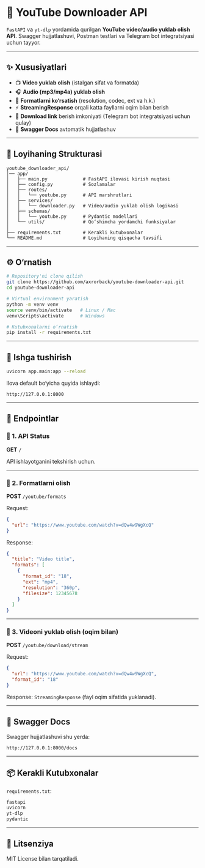 # 🎥 YouTube Downloader API

`FastAPI` va `yt-dlp` yordamida qurilgan **YouTube video/audio yuklab olish API**.
Swagger hujjatlashuvi, Postman testlari va Telegram bot integratsiyasi uchun tayyor.

---

## ✨ Xususiyatlari

* 📺 **Video yuklab olish** (istalgan sifat va formatda)
* 🎧 **Audio (mp3/mp4a) yuklab olish**
* 📂 **Formatlarni ko‘rsatish** (resolution, codec, ext va h.k.)
* ⚡ **StreamingResponse** orqali katta fayllarni oqim bilan berish
* 🔗 **Download link** berish imkoniyati (Telegram bot integratsiyasi uchun qulay)
* 📝 **Swagger Docs** avtomatik hujjatlashuv

---

## 📂 Loyihaning Strukturasi

```
youtube_downloader_api/
│── app/
│   ├── main.py             # FastAPI ilovasi kirish nuqtasi
│   ├── config.py           # Sozlamalar
│   ├── routes/
│   │   └── youtube.py      # API marshrutlari
│   ├── services/
│   │   └── downloader.py   # Video/audio yuklab olish logikasi
│   ├── schemas/
│   │   └── youtube.py      # Pydantic modellari
│   └── utils/              # Qo‘shimcha yordamchi funksiyalar
│
├── requirements.txt        # Kerakli kutubxonalar
└── README.md               # Loyihaning qisqacha tavsifi
```

---

## ⚙️ O‘rnatish

```bash
# Repository'ni clone qilish
git clone https://github.com/axrorback/youtube-downloader-api.git
cd youtube-downloader-api

# Virtual environment yaratish
python -m venv venv
source venv/bin/activate   # Linux / Mac
venv\Scripts\activate      # Windows

# Kutubxonalarni o‘rnatish
pip install -r requirements.txt
```

---

## 🚀 Ishga tushirish

```bash
uvicorn app.main:app --reload
```

Ilova default bo‘yicha quyida ishlaydi:

```
http://127.0.0.1:8000
```

---

## 📌 Endpointlar

### 🔹 1. API Status

**GET** `/`

API ishlayotganini tekshirish uchun.

---

### 🔹 2. Formatlarni olish

**POST** `/youtube/formats`

Request:

```json
{
  "url": "https://www.youtube.com/watch?v=dQw4w9WgXcQ"
}
```

Response:

```json
{
  "title": "Video title",
  "formats": [
    {
      "format_id": "18",
      "ext": "mp4",
      "resolution": "360p",
      "filesize": 12345678
    }
  ]
}
```

---

### 🔹 3. Videoni yuklab olish (oqim bilan)

**POST** `/youtube/download/stream`

Request:

```json
{
  "url": "https://www.youtube.com/watch?v=dQw4w9WgXcQ",
  "format_id": "18"
}
```

Response: `StreamingResponse` (fayl oqim sifatida yuklanadi).

---

## 📝 Swagger Docs

Swagger hujjatlashuvi shu yerda:

```
http://127.0.0.1:8000/docs
```

---

## 📦 Kerakli Kutubxonalar

`requirements.txt`:

```txt
fastapi
uvicorn
yt-dlp
pydantic
```

---

## 📜 Litsenziya

MIT License bilan tarqatiladi.
